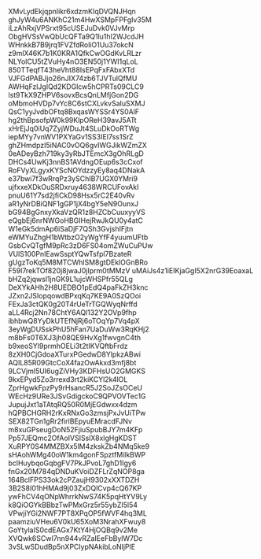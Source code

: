 XMvLydEkjqpnlikr6xdzmKIqDVQNJHqn
ghJyW4u6ANKhC21m4HwXSMpFPFglv35M
iLzAhRxjVPSrxt95cUSEJuDvk0VJvMrp
ObgHVSsVwQbUcQFTa9Q1lu1hl2WJcdJH
WHnkkB7B9jrq1FVZfdRoliO1Uu37okcN
z9mlX46K7b1K0KRA1QfkCwOGdKvLRLzr
NLYolCU5tZVuHy4nO3EN50j1YWI1qLoL
850TTeqfT43heVht88IsEPqFxFAbxXTd
VJFGdPABJjo26nJIX74zb6TJVTulQfMU
AWHqFzlJgIQd2KDGlcw5hCPRTs09CLC9
lst9TkX9ZHPV6sovxBcsQnLMfjGon2DG
oMbmoHVDp7vYc8C6stCXLvkvSaIuSXMJ
QsC1yyJvdbOFtq8BxqasWYSSr4YS0AlF
hg2thBpsofpW0k99KlpOReH39avJ5ATt
xHrEjJq0iUq7ZyjWDuJt4SLuDkOoRTWg
iepMYy7vnWV1PXYaGv1SS3IEI7ss1SrZ
ghZHmdpzI5iNAC0vOQ6gvIWGJikWZmZX
0eADeyBzh719ky3yRbJTEmcX3gOhRLgD
DHCs4UwKj3nnBS1AVdngOEup6s3cCxof
RoFVyXLgyxKYScNOYdzzyEy8aq4DNakA
e37bwi7f3wRrqPz3ySChIB7UGX0YMri9
ujfxxeXDkOuSRDxruy4638WRCUFovAkI
pnuU61Y7sd2jfiCkD98Hsx5rC2E40vRv
aR1yNrDBiQNF1gGP1jX4bgY5eN9OunxJ
bG94BgGnxyXkaVzQR1z8HZCbCuuxyyVS
eQgbEj6nrNWGoHBGIHejRwJkQU0y4atC
W1eGk5dmAp6iSaDjF7QSh3GvjshIFjtn
eWMYuZhgH1bWtbzO2yWgYfF4yuumUFtb
GsbCvQTgfM9pRc3zD6FS04omZWuCuPUw
VUlS100PnIEawSsptYQwTsfpl7BzateR
gUgzToKq5M8MTCWhlSM8gtDEklOGnBRo
F59l7rekTOf820j8jwaJ0jIprm0tMMzV
uMAiJs4z1iEIKjaGgI5X2nrG39EoaxaL
bHZq2jqwsl1jnGK9L1ujcWHSPfr55QLg
DeXYkAHh2H8UEDBO1pEdQ4paFkZH3knc
JZxn2JSIopqowdBPxqKq7KE9A0SzQOoi
FExJa3ctQK0g20T4rUeTrTGQWyqNrffd
aLL4Rcj2Nn78ChtY6AQl132Y2OVp9fhp
ibhbwQ8YyDkUTEfNjRj6oTOqYp7Vq4pX
3eyWgDUSskPhU5hFan7UaDuWw3RqKHj2
m8bFs0T6XJ3jh08QE9HvXg1fwvgnC4th
b9xeoSYl9prmhOELi3t2tIKVQftbFrdz
8zXH0CjGdoaXTurxPGedwD8YlpkzABwi
AQIL85R09GtcCoX4fazOwAkxd3mfj8bt
9LCVjml5UI6ugZiVHy3KDFHsUO2GMGKS
9kxEPyd5Zo3rrexd3rt2kiKCYl2k4lOL
ZprHgwkFpzPy9rHsancR5J2SoJZsOCeU
WEcHz9URe3JSvGdigckoC9QPVOVTec1G
JupujJxt1aTAtqRQ50R0MjEGdwxx4dzm
hQPBCHGRH2rKxRNxGo3zmsjPxJvUiTPw
SEX82TGn1gRr2firlBEpyuEMracdFJNv
m8xuGPseugDoN52FjiuSpubBJY7m4KFp
Pp57JEQmc2OfAoIVSISslX8xlgHgKDST
XuRPY0S4MMZBXx5lM4zkskZb4NMq5ke9
sHAohWMg40oW1km4gonFSpztfMilkBWP
bclHuybqoGqbgFV7PkJPvoL7ghD1Igy6
fnGx20M784qDNDuKVoiDZFLrZqNOP8ga
164BclFPS33ok2cPZaujH9302xXXTDZH
3B2S8I01hHMAd9j03ZxDQlCvp4cQ67KP
ywFhCV4qONpWhrrkNwS74K5pqHtYV9Ly
k8QiOGYkBBbzTwPMxGrz5r55ybZI5l54
VPwjiYGi2NWF7PT8XPqOP5fWVF4hq3ML
paamziuVHeu6V0kU65XoM3NrahXFwuy8
GoYtylaIS0cdEAGx7KtY4HjOQBq9v2Me
XVQwk6SCwI7nn944vRZaIEeFbBylW7Dc
3vSLwSDudBp5nXPClypNAkibLoNIjPlE
